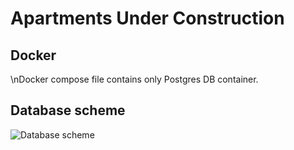 # **Apartments Under Construction**

## **Docker** 
\nDocker compose file contains only Postgres DB container.

## **Database scheme**

![Database scheme](https://github.com/user-attachments/assets/576c6ca8-3f67-41fc-9473-412fdcd9ba25)
